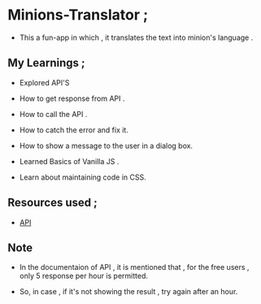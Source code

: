 # Minions-Translator ;
 - This a fun-app in which , it translates the text  into minion's language . 

## My Learnings ;

 - Explored API'S

 - How to get response from API .
 
 - How to call the API .

 - How to catch the error and fix it.

 - How to show a message to the user in a dialog box.

 - Learned Basics of Vanilla JS .

 - Learn about maintaining code in CSS.

## Resources used ;

 - [API](https://funtranslations.com/)

## Note 
 - In the documentaion of API , it is mentioned that , for the free users , only 5 response per hour is permitted.

 - So, in case , if it's not showing the result , try again after an hour.
